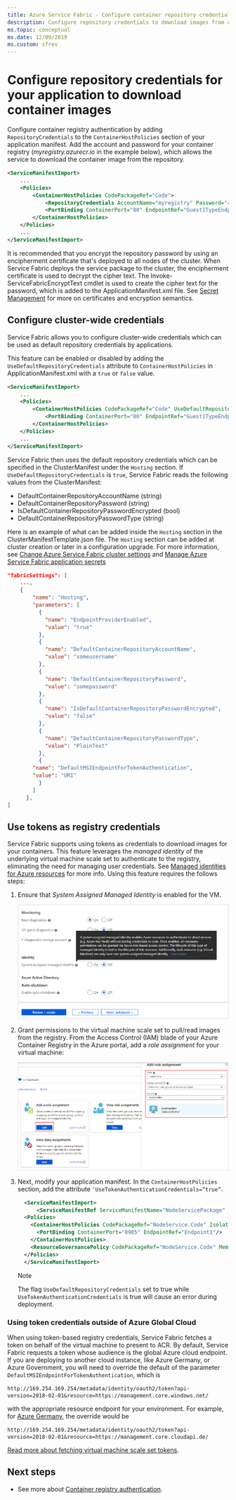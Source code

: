 ```yaml
---
title: Azure Service Fabric - Configure container repository credentials
description: Configure repository credentials to download images from container registry
ms.topic: conceptual
ms.date: 12/09/2019
ms.custom: sfrev
---
```


# Configure repository credentials for your application to download container images

Configure container registry authentication by adding `RepositoryCredentials` to the `ContainerHostPolicies` section of your application manifest. Add the account and password for your container registry (*myregistry.azurecr.io* in the example below), which allows the service to download the container image from the repository.

```xml
<ServiceManifestImport>
    ...
    <Policies>
        <ContainerHostPolicies CodePackageRef="Code">
            <RepositoryCredentials AccountName="myregistry" Password="=P==/==/=8=/=+u4lyOB=+=nWzEeRfF=" PasswordEncrypted="false"/>
            <PortBinding ContainerPort="80" EndpointRef="Guest1TypeEndpoint"/>
        </ContainerHostPolicies>
    </Policies>
    ...
</ServiceManifestImport>
```

It is recommended that you encrypt the repository password by using an encipherment certificate that's deployed to all nodes of the cluster. When Service Fabric deploys the service package to the cluster, the encipherment certificate is used to decrypt the cipher text. The Invoke-ServiceFabricEncryptText cmdlet is used to create the cipher text for the password, which is added to the ApplicationManifest.xml file.
See [Secret Management](service-fabric-application-secret-management.md) for more on certificates and encryption semantics.

## Configure cluster-wide credentials

Service Fabric allows you to configure cluster-wide credentials which can be used as default repository credentials by applications.

This feature can be enabled or disabled by adding the `UseDefaultRepositoryCredentials` attribute to `ContainerHostPolicies` in ApplicationManifest.xml with a `true` or `false` value.

```xml
<ServiceManifestImport>
    ...
    <Policies>
        <ContainerHostPolicies CodePackageRef="Code" UseDefaultRepositoryCredentials="true">
            <PortBinding ContainerPort="80" EndpointRef="Guest1TypeEndpoint"/>
        </ContainerHostPolicies>
    </Policies>
    ...
</ServiceManifestImport>
```

Service Fabric then uses the default repository credentials which can be specified in the ClusterManifest under the `Hosting` section.  If `UseDefaultRepositoryCredentials` is `true`, Service Fabric reads the following values from the ClusterManifest:

* DefaultContainerRepositoryAccountName (string)
* DefaultContainerRepositoryPassword (string)
* IsDefaultContainerRepositoryPasswordEncrypted (bool)
* DefaultContainerRepositoryPasswordType (string)

Here is an example of what can be added inside the `Hosting` section in the ClusterManifestTemplate.json file. The `Hosting` section can be added at cluster creation or later in a configuration upgrade. For more information, see [Change Azure Service Fabric cluster settings](service-fabric-cluster-fabric-settings.md) and [Manage Azure Service Fabric application secrets](service-fabric-application-secret-management.md)

```json
"fabricSettings": [
	...,
	{
        "name": "Hosting",
        "parameters": [
          {
            "name": "EndpointProviderEnabled",
            "value": "true"
          },
          {
            "name": "DefaultContainerRepositoryAccountName",
            "value": "someusername"
          },
          {
            "name": "DefaultContainerRepositoryPassword",
            "value": "somepassword"
          },
          {
            "name": "IsDefaultContainerRepositoryPasswordEncrypted",
            "value": "false"
          },
          {
            "name": "DefaultContainerRepositoryPasswordType",
            "value": "PlainText"
          },
          {
	    "name": "DefaultMSIEndpointForTokenAuthentication",
	    "value": "URI"
          }
        ]
      },
]
```

## Use tokens as registry credentials

Service Fabric supports using tokens as credentials to download images for your containers.  This feature leverages the *managed identity* of the underlying virtual machine scale set to authenticate to the registry, eliminating the need for managing user credentials.  See [Managed identities for Azure resources](../active-directory/managed-identities-azure-resources/overview.md) for more info.  Using this feature requires the follows steps:

1. Ensure that *System Assigned Managed Identity* is enabled for the VM.

    ![Azure portal: Create virtual machine scale set identity option](./media/configure-container-repository-credentials/configure-container-repository-credentials-acr-iam.png)

2. Grant permissions to the virtual machine scale set to pull/read images from the registry. From the Access Control (IAM) blade of your Azure Container Registry in the Azure portal, add a *role assignment* for your virtual machine:

    ![Add VM principal to ACR](./media/configure-container-repository-credentials/configure-container-repository-credentials-vmss-identity.png)

3. Next, modify your application manifest. In the `ContainerHostPolicies` section, add the attribute `‘UseTokenAuthenticationCredentials=”true”`.

    ```xml
      <ServiceManifestImport>
          <ServiceManifestRef ServiceManifestName="NodeServicePackage" ServiceManifestVersion="1.0"/>
      <Policies>
        <ContainerHostPolicies CodePackageRef="NodeService.Code" Isolation="process" UseTokenAuthenticationCredentials="true">
          <PortBinding ContainerPort="8905" EndpointRef="Endpoint1"/>
        </ContainerHostPolicies>
        <ResourceGovernancePolicy CodePackageRef="NodeService.Code" MemoryInMB="256"/>
      </Policies>
      </ServiceManifestImport>
    ```

    > [!NOTE]
    > The flag `UseDefaultRepositoryCredentials` set to true while `UseTokenAuthenticationCredentials` is true will cause an error during deployment.

### Using token credentials outside of Azure Global Cloud

When using token-based registry credentials, Service Fabric fetches a token on behalf of the virtual machine to present to ACR. By default, Service Fabric requests a token whose audience is the global Azure cloud endpoint. If you are deploying to another cloud instance, like Azure Germany, or Azure Government, you will need to override the default of the parameter `DefaultMSIEndpointForTokenAuthentication`, which is
```
http://169.254.169.254/metadata/identity/oauth2/token?api-version=2018-02-01&resource=https://management.core.windows.net/
```

with the appropriate resource endpoint for your environment. For example, for [Azure Germany](https://docs.microsoft.com/azure/germany/germany-developer-guide#endpoint-mapping), the override would be 

```
http://169.254.169.254/metadata/identity/oauth2/token?api-version=2018-02-01&resource=https://management.core.cloudapi.de/
```

[Read more about fetching virtual machine scale set tokens](https://docs.microsoft.com/azure/active-directory/managed-identities-azure-resources/how-to-use-vm-token).

## Next steps

* See more about [Container registry authentication](../container-registry/container-registry-authentication.md).
